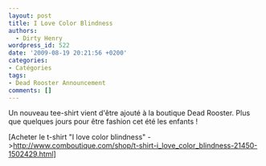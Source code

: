 ```yaml
---
layout: post
title: I Love Color Blindness
authors:
  - Dirty Henry
wordpress_id: 522
date: '2009-08-19 20:21:56 +0200'
categories:
- Catégories
tags:
- Dead Rooster Announcement
comments: []
---
```

Un nouveau tee-shirt vient d'être ajouté à la boutique Dead Rooster. Plus que quelques jours pour être fashion cet été les enfants !

[Acheter le t-shirt "I love color blindness" ->http://www.comboutique.com/shop/t-shirt-i_love_color_blindness-21450-1502429.html]
